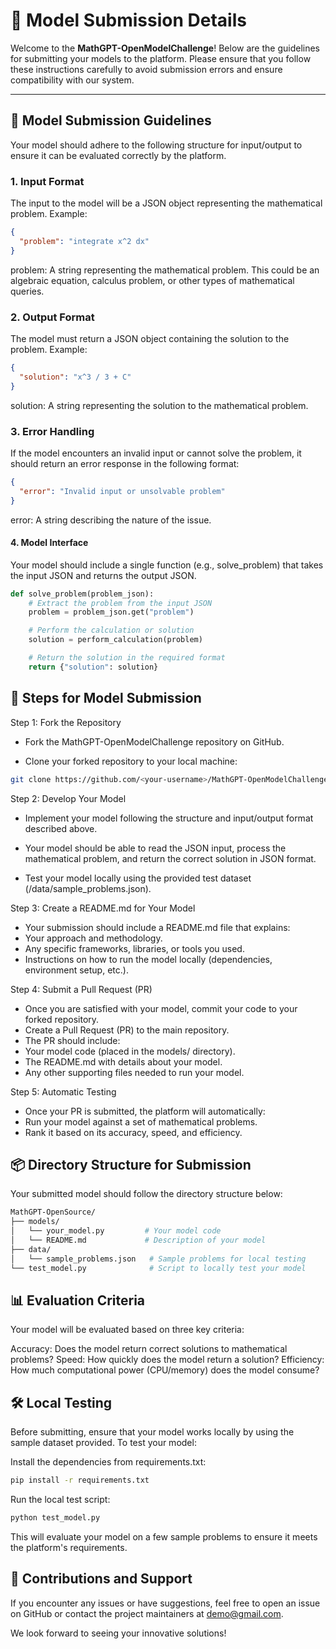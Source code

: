 # 📄 Model Submission Details

Welcome to the **MathGPT-OpenModelChallenge**! Below are the guidelines for submitting your models to the platform. Please ensure that you follow these instructions carefully to avoid submission errors and ensure compatibility with our system.

---

## 🎯 Model Submission Guidelines

Your model should adhere to the following structure for input/output to ensure it can be evaluated correctly by the platform.

### 1. **Input Format**
 The input to the model will be a JSON object representing the mathematical problem. Example:

```json
{
  "problem": "integrate x^2 dx"
}
```
problem: A string representing the mathematical problem. This could be an algebraic equation, calculus problem, or other types of mathematical queries.

### 2. **Output Format**
The model must return a JSON object containing the solution to the problem. Example:

```json
{
  "solution": "x^3 / 3 + C"
}
```
solution: A string representing the solution to the mathematical problem.


### 3. **Error Handling**
If the model encounters an invalid input or cannot solve the problem, it should return an error response in the following format:

```json
{
  "error": "Invalid input or unsolvable problem"
}
```
 error: A string describing the nature of the issue.


#### 4. **Model Interface**
Your model should include a single function (e.g., solve_problem) that takes the input JSON and returns the output JSON.

```python
def solve_problem(problem_json):
    # Extract the problem from the input JSON
    problem = problem_json.get("problem")

    # Perform the calculation or solution
    solution = perform_calculation(problem)

    # Return the solution in the required format
    return {"solution": solution}
```

## 🚀 Steps for Model Submission
Step 1: Fork the Repository

- Fork the MathGPT-OpenModelChallenge repository on GitHub.

- Clone your forked repository to your local machine:
``` bash
git clone https://github.com/<your-username>/MathGPT-OpenModelChallenge.git
```

Step 2: Develop Your Model

- Implement your model following the structure and input/output format described above.

- Your model should be able to read the JSON input, process the mathematical problem, and return the correct solution in JSON format.

- Test your model locally using the provided test dataset (/data/sample_problems.json).

Step 3: Create a README.md for Your Model

- Your submission should include a README.md file that explains:
- Your approach and methodology.
- Any specific frameworks, libraries, or tools you used.
- Instructions on how to run the model locally (dependencies, environment setup, etc.).

Step 4: Submit a Pull Request (PR)

- Once you are satisfied with your model, commit your code to your forked repository.
- Create a Pull Request (PR) to the main repository.
- The PR should include:
- Your model code (placed in the models/ directory).
- The README.md with details about your model.
- Any other supporting files needed to run your model.

Step 5: Automatic Testing

- Once your PR is submitted, the platform will automatically:
- Run your model against a set of mathematical problems.
- Rank it based on its accuracy, speed, and efficiency.


## 📦 Directory Structure for Submission
Your submitted model should follow the directory structure below:

```bash
MathGPT-OpenSource/
├── models/
│   └── your_model.py         # Your model code
│   └── README.md             # Description of your model
├── data/
│   └── sample_problems.json   # Sample problems for local testing
└── test_model.py              # Script to locally test your model
```

## 📊 Evaluation Criteria
Your model will be evaluated based on three key criteria:

Accuracy: Does the model return correct solutions to mathematical problems?
Speed: How quickly does the model return a solution?
Efficiency: How much computational power (CPU/memory) does the model consume?



## 🛠 Local Testing
Before submitting, ensure that your model works locally by using the sample dataset provided. To test your model:

Install the dependencies from requirements.txt:

``` bash
pip install -r requirements.txt
```
Run the local test script:

```bash
python test_model.py
```
This will evaluate your model on a few sample problems to ensure it meets the platform's requirements.

## 🤝 Contributions and Support
If you encounter any issues or have suggestions, feel free to open an issue on GitHub or contact the project maintainers at demo@gmail.com.

We look forward to seeing your innovative solutions!